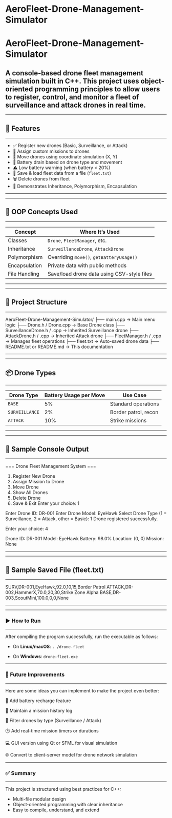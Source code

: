 # AeroFleet-Drone-Management-Simulator
# AeroFleet-Drone-Management-Simulator

A console-based drone fleet management simulation built in C++. This project uses object-oriented programming principles to allow users to register, control, and monitor a fleet of surveillance and attack drones in real time.
---

------------------------------------------------------------
## 🚀 Features
------------------------------------------------------------


- ✅ Register new drones (Basic, Surveillance, or Attack)
- 📡 Assign custom missions to drones
- 📍 Move drones using coordinate simulation (X, Y)
- 🪫 Battery drain based on drone type and movement
- ⚠️ Low battery warning (when battery < 20%)
- 💾 Save & load fleet data from a file (`fleet.txt`)
- 🗑️ Delete drones from fleet
- 🧠 Demonstrates Inheritance, Polymorphism, Encapsulation

---

------------------------------------------------------------
## 🧠 OOP Concepts Used
------------------------------------------------------------
| Concept         | Where It’s Used                                |
|----------------|--------------------------------------------------|
| Classes         | `Drone`, `FleetManager`, etc.                  |
| Inheritance     | `SurveillanceDrone`, `AttackDrone`              |
| Polymorphism    | Overriding `move()`, `getBatteryUsage()`        |
| Encapsulation   | Private data with public methods                |
| File Handling   | Save/load drone data using CSV-style files      |

---

------------------------------------------------------------
## 📂 Project Structure
------------------------------------------------------------
AeroFleet-Drone-Management-Simulator/
├── main.cpp                   → Main menu logic
├── Drone.h / Drone.cpp        → Base Drone class
├── SurveillanceDrone.h / .cpp → Inherited Surveillance drone
├── AttackDrone.h / .cpp       → Inherited Attack drone
├── FleetManager.h / .cpp      → Manages fleet operations
├── fleet.txt                  → Auto-saved drone data
├── README.txt or README.md    → This documentation


---

------------------------------------------------------------
## 📦 Drone Types
------------------------------------------------------------
| Drone Type        | Battery Usage per Move | Use Case             |
|------------------|------------------------|----------------------|
| `BASE`           | 5%                     | Standard operations  |
| `SURVEILLANCE`   | 2%                     | Border patrol, recon |
| `ATTACK`         | 10%                    | Strike missions      |

---

------------------------------------------------------------
## 🧪 Sample Console Output 
------------------------------------------------------------
=== Drone Fleet Management System ===
1. Register New Drone
2. Assign Mission to Drone
3. Move Drone
4. Show All Drones
5. Delete Drone
6. Save & Exit
Enter your choice: 1

Enter Drone ID: DR-001
Enter Drone Model: EyeHawk
Select Drone Type (1 = Surveillance, 2 = Attack, other = Basic): 1
Drone registered successfully.

Enter your choice: 4

Drone ID: DR-001
Model: EyeHawk
Battery: 98.0% 
Location: (0, 0)
Mission: None

---


------------------------------------------------------------
## 💾 Sample Saved File (fleet.txt)
------------------------------------------------------------
SURV,DR-001,EyeHawk,92.0,10,15,Border Patrol
ATTACK,DR-002,HammerX,70.0,20,30,Strike Zone Alpha
BASE,DR-003,ScoutMini,100.0,0,0,None

---


------------------------------------------------------------
### ▶️ How to Run
------------------------------------------------------------
After compiling the program successfully, run the executable as follows:

*   On **Linux/macOS**:
   `. /drone-fleet   `

*   On **Windows**:
   `drone-fleet.exe `



------------------------------------------------------------
### 🔮 Future Improvements
------------------------------------------------------------
Here are some ideas you can implement to make the project even better:

🔋 Add battery recharge feature

📜 Maintain a mission history log

🔎 Filter drones by type (Surveillance / Attack)

🕒 Add real-time mission timers or durations

💻 GUI version using Qt or SFML for visual simulation

🌐 Convert to client-server model for drone network simulation

------------------------------------------------------------
### ✅ Summary
------------------------------------------------------------

This project is structured using best practices for C++:
- Multi-file modular design
- Object-oriented programming with clear inheritance
- Easy to compile, understand, and extend

